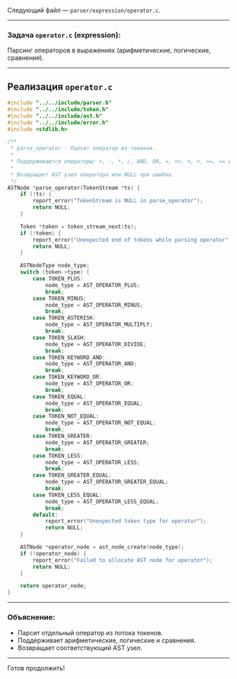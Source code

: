 Следующий файл — `parser/expression/operator.c`.

---

### Задача `operator.c` (expression):

Парсинг операторов в выражениях (арифметические, логические, сравнения).

---

## Реализация `operator.c`

```c
#include "../../include/parser.h"
#include "../../include/token.h"
#include "../../include/ast.h"
#include "../../include/error.h"
#include <stdlib.h>

/**
 * parse_operator - Парсит оператор из токенов.
 *
 * Поддерживаются операторы: +, -, *, /, AND, OR, =, <>, >, <, >=, <= и другие.
 *
 * Возвращает AST узел оператора или NULL при ошибке.
 */
ASTNode *parse_operator(TokenStream *ts) {
    if (!ts) {
        report_error("TokenStream is NULL in parse_operator");
        return NULL;
    }

    Token *token = token_stream_next(ts);
    if (!token) {
        report_error("Unexpected end of tokens while parsing operator");
        return NULL;
    }

    ASTNodeType node_type;
    switch (token->type) {
        case TOKEN_PLUS:
            node_type = AST_OPERATOR_PLUS;
            break;
        case TOKEN_MINUS:
            node_type = AST_OPERATOR_MINUS;
            break;
        case TOKEN_ASTERISK:
            node_type = AST_OPERATOR_MULTIPLY;
            break;
        case TOKEN_SLASH:
            node_type = AST_OPERATOR_DIVIDE;
            break;
        case TOKEN_KEYWORD_AND:
            node_type = AST_OPERATOR_AND;
            break;
        case TOKEN_KEYWORD_OR:
            node_type = AST_OPERATOR_OR;
            break;
        case TOKEN_EQUAL:
            node_type = AST_OPERATOR_EQUAL;
            break;
        case TOKEN_NOT_EQUAL:
            node_type = AST_OPERATOR_NOT_EQUAL;
            break;
        case TOKEN_GREATER:
            node_type = AST_OPERATOR_GREATER;
            break;
        case TOKEN_LESS:
            node_type = AST_OPERATOR_LESS;
            break;
        case TOKEN_GREATER_EQUAL:
            node_type = AST_OPERATOR_GREATER_EQUAL;
            break;
        case TOKEN_LESS_EQUAL:
            node_type = AST_OPERATOR_LESS_EQUAL;
            break;
        default:
            report_error("Unexpected token type for operator");
            return NULL;
    }

    ASTNode *operator_node = ast_node_create(node_type);
    if (!operator_node) {
        report_error("Failed to allocate AST node for operator");
        return NULL;
    }

    return operator_node;
}
```

---

### Объяснение:

* Парсит отдельный оператор из потока токенов.
* Поддерживает арифметические, логические и сравнения.
* Возвращает соответствующий AST узел.

---

Готов продолжить!
